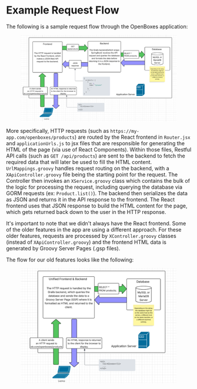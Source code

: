 # Example Request Flow

The following is a sample request flow through the OpenBoxes application:

<figure><img src="../.gitbook/assets/ob-request-flow.png" alt=""><figcaption></figcaption></figure>

More specifically, HTTP requests (such as `https://my-app.com/openboxes/products`) are routed by the React frontend in `Router.jsx` and  `applicationUrls.js` to jsx files that are responsible for generating the HTML of the page (via use of React Components). Within those files, Restful API calls (such as `GET /api/products`) are sent to the backend to fetch the required data that will later be used to fill the HTML content. `UrlMappings.groovy` handles request routing on the backend, with a `XApiController.groovy` file being the starting point for the request. The Controller then invokes an `XService.groovy` class which contains the bulk of the logic for processing the request, including querying the database via GORM requests (ex: `Product.list()`). The backend then serializes the data as JSON and returns it in the API response to the frontend. The React frontend uses that JSON response to build the HTML content for the page, which gets returned back down to the user in the HTTP response.



It's important to note that we didn't always have the React frontend. Some of the older features in the app are using a different approach. For these older features, requests are processed by `XController.groovy` classes (instead of `XApiController.groovy`) and the frontend HTML data is generated by Groovy Server Pages (.gsp files).

The flow for our old features looks like the following:

<figure><img src="../.gitbook/assets/ob-request-flow-old.png" alt=""><figcaption></figcaption></figure>
